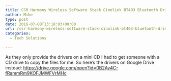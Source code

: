 ```yaml
---
title: CSR Harmony Wireless Software Stack Cinolink BT403 Bluetooth Drivers
author: Mike
type: post
date: 2016-07-08T13:18:03+00:00
url: /csr-harmony-wireless-software-stack-cinolink-bt403-bluetooth-drivers/
categories:
  - Tech Solutions

---
```

As they only provide the drivers on a mini CD I had to get someone with a CD drive to copy the files for me. So here&#8217;s the drivers on Google Drive instead: <a href="https://drive.google.com/open?id=0B2Ay4C-fRammRm9KOFJMWFVrMHc" target="_blank" rel="noopener">https://drive.google.com/open?id=0B2Ay4C-fRammRm9KOFJMWFVrMHc</a>